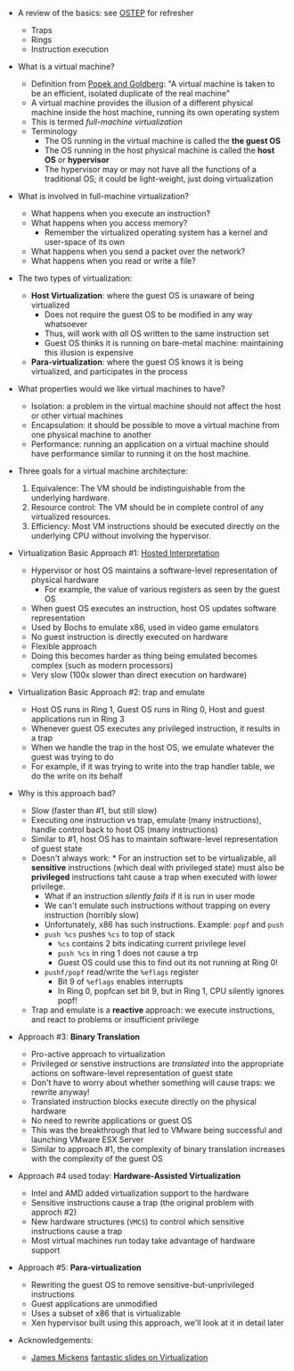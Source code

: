 * A review of the basics: see [OSTEP](http://pages.cs.wisc.edu/~remzi/OSTEP/cpu-mechanisms.pdf) for refresher
    * Traps
    * Rings
    * Instruction execution
* What is a virtual machine?
    * Definition from [Popek and Goldberg](https://cs.nyu.edu/courses/fall14/CSCI-GA.3033-010/popek-goldberg.pdf): "A virtual machine is taken to be an efficient, isolated duplicate of the real machine" 
    * A virtual machine provides the illusion of a different physical
      machine inside the host machine, running its own operating system
    * This is termed *full-machine virtualization*
    * Terminology
        * The OS running in the virtual machine is called the **the guest OS**
        * The OS running in the host physical machine is called the **host OS** or **hypervisor**
        * The hypervisor may or may not have all the functions of a
          traditional OS; it could be light-weight, just doing
          virtualization
* What is involved in full-machine virtualization?
    * What happens when you execute an instruction?
    * What happens when you access memory?
        * Remember the virtualized operating system has a kernel and user-space of its own
    * What happens when you send a packet over the network?
    * What happens when you read or write a file?
* The two types of virtualization:
    * **Host Virtualization**: where the guest OS is unaware of being virtualized
        * Does not require the guest OS to be modified in any way whatsoever
        * Thus, will work with *all* OS written to the same instruction set
        * Guest OS thinks it is running on bare-metal machine: maintaining this illusion is expensive
    * **Para-virtualization**: where the guest OS knows it is being virtualized, and participates in the process
* What properties would we like virtual machines to have?
    * Isolation: a problem in the virtual machine should not affect the host or other virtual machines
    * Encapsulation: it should be possible to move a virtual machine from one physical machine to another
    * Performance: running an application on a virtual machine should have performance similar to running it on the host machine. 
* Three goals for a virtual machine architecture:
    1. Equivalence: The VM should be indistinguishable from the underlying hardware.
    2. Resource control: The VM should be in complete control of any virtualized resources.
    3. Efficiency: Most VM instructions should be executed directly on the underlying CPU without involving the hypervisor.

* Virtualization Basic Approach #1: [Hosted Interpretation](http://www.eecs.harvard.edu/~cs161/notes/virtualization.pdf)
    * Hypervisor or host OS maintains a software-level representation of physical hardware
        * For example, the value of various registers as seen by the guest OS
    * When guest OS executes an instruction, host OS updates software representation
    * Used by Bochs to emulate x86, used in video game emulators
    * No guest instruction is directly executed on hardware
    * Flexible approach
    * Doing this becomes harder as thing being emulated becomes complex (such as modern processors)
    * Very slow (100x slower than direct execution on hardware)
* Virtualization Basic Approach #2: trap and emulate
    * Host OS runs in Ring 1, Guest OS runs in Ring 0, Host and guest applications run in Ring 3
    * Whenever guest OS executes any privileged instruction, it results in a trap
    * When we handle the trap in the host OS, we emulate whatever the guest was trying to do
    * For example, if it was trying to write into the trap handler table, we do the write on its behalf
* Why is this approach bad?
    * Slow (faster than #1, but still slow)
    * Executing one instruction vs trap, emulate (many instructions),
      handle control back to host OS (many instructions)
    * Similar to #1, host OS has to maintain software-level representation of guest state
    * Doesn't always work:
            * For an instruction set to be virtualizable, all **sensitive** instructions (which deal with privileged state) must also be **privileged** instructions taht cause a trap when executed with lower privilege. 
        * What if an instruction *silently fails* if it is run in user mode
        * We can't emulate such instructions without trapping on every instruction (horribly slow)
        * Unfortunately, x86 has such instructions. Example: `popf` and `push`
        * `push %cs` pushes `%cs` to top of stack
            * `%cs` contains 2 bits indicating current privilege level
            * `push %cs` in ring 1 does not cause a trp
            * Guest OS could use this to find out its not running at Ring 0!
        * `pushf/popf` read/write the `%eflags` register
            * Bit 9 of `%eflags` enables interrupts
            * In Ring 0, popfcan set bit 9, but in Ring 1, CPU silently ignores popf!
    * Trap and emulate is a **reactive** approach: we execute instructions, and react to problems or insufficient privilege
* Approach #3: **Binary Translation**
    * Pro-active approach to virtualization
    * Privileged or senstive instructions are *translated* into the appropriate actions on software-level representation of guest state
    * Don't have to worry about whether something will cause traps: we rewrite anyway!
    * Translated instruction blocks execute directly on the physical hardware
    * No need to rewrite applications or guest OS
    * This was the breakthrough that led to VMware being successful and launching VMware ESX Server
    * Similar to approach #1, the complexity of binary translation increases with the complexity of the guest OS 
* Approach #4 used today: **Hardware-Assisted Virtualization**
    * Intel and AMD added virtualization support to the hardware
    * Sensitive instructions cause a trap (the original problem with approch #2)
    * New hardware structures (`VMCS`) to control which sensitive instructions cause a trap
    * Most virtual machines run today take advantage of hardware support 
* Approach #5: **Para-virtualization**
    * Rewriting the guest OS to remove sensitive-but-unprivileged instructions
    * Guest applications are unmodified
    * Uses a subset of x86 that is virtualizable
    * Xen hypervisor built using this approach, we'll look at it in detail later
    
* Acknowledgements:
    * [James Mickens](https://mickens.seas.harvard.edu/) [fantastic slides on Virtualization](http://www.eecs.harvard.edu/~cs161/notes/virtualization.pdf)
    
